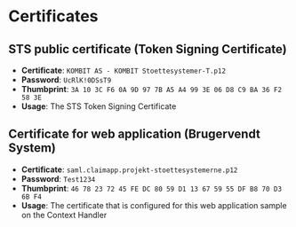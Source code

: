 # Certificates

## STS public certificate (Token Signing Certificate)
- **Certificate**: `KOMBIT AS - KOMBIT Stoettesystemer-T.p12`
- **Password**: `UcRlK!0DSsT9`
- **Thumbprint**: `‎3A 10 3C F6 0A 9D 97 7B A5 A4 99 3E 06 D8 C9 BA 36 F2 58 3E`
- **Usage**: The STS Token Signing Certificate

## Certificate for web application (Brugervendt System)
- **Certificate**: `saml.claimapp.projekt-stoettesystemerne.p12`
- **Password**: `Test1234`
- **Thumbprint**: `46 78 23 72 45 FE DC 80 59 D1 13 67 59 55 DF B8 70 D3 6B F4`
- **Usage**: The certificate that is configured for this web application sample on the Context Handler 
